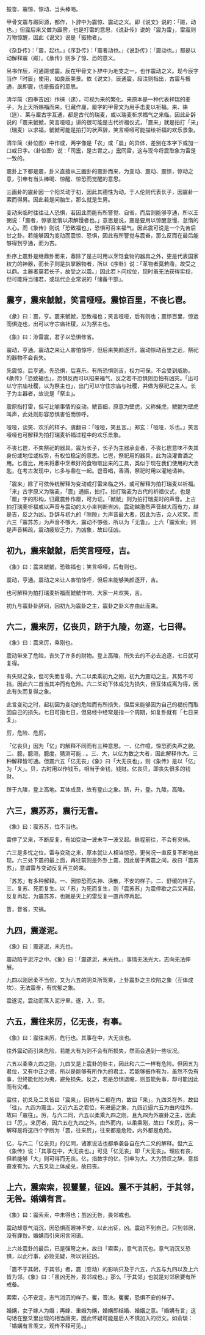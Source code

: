 
振奋、震惊、惊动、当头棒喝。

甲骨文震与䟴同源，都作，卜辞中为震惊、震动之义。即《说文》说的：「䟴，动也。」但震后来又做为霹雳，也是打雷的意思，《说卦传》说的「震为雷」，雷震则万物惊醒，因此《说文》说是「振物者」。

《杂卦传》：「震，起也。」《序卦传》：「震者动也。」《说卦传》：「震动也。」都是以动解释震（䟴）。《彖传》则多了惊、恐的意义。

帛书作辰，可通䟴或震。辰在甲骨文卜辞中为地支之一，也作震动之义。现今辰字当作「时辰」使用，如良辰美景。依《说文》，辰通震，段注则指出，古震与振通，辰即震，也是振奋的意思。

清华简〈四季吉凶〉作徕（逨），可视为来的繁化。来原本是一种代表祥瑞的麦子，为上天所赐福而来。归藏作厘，厘字的甲骨文为用手击麦以祈福。来、徕（逨）、莱与厘古字互通，都是古代的瑞麦，或以瑞麦祈求福气之来临。因此卦辞说的「震来虩虩，笑言哑哑」讲的很可能是古代祈福仪式，「震来」就是拍打「来」（瑞麦）以求福，虩虩可能是拍打的状声辞，笑言哑哑可能描绘祈福的欢乐景象。

清华简〈卦位图〉中作或，两字像是「农」或「晨」的异体，差别在本字下或加一口或日字。〈卦位图〉说：「司靁，是古胃之。」靁同雷，这与现今将震取象为雷是一致的。

震卦上下都是震，卦义直接从三画卦的震卦而来，为变动、震动、震惊，惊动之意，引申有当头棒喝、惊醒、惊恐而觉醒的意思。

三画卦的震卦因一个阳爻动于初，因此其德性为动。于人伦则代表长子，因震卦一索而得男。因此若是问胎生，那么就是生男。

变动来临时往往让人恐惧，若因此而能有所警觉、自省，而后则能够亨通，所以王弼说：「震者，惊骇怠惰以肃解慢者也。」意思是说，震是要用以惊醒怠慢、怠惰的人心。而《象传》则说「恐致福也」，恐惧可召来福气。因此震可说是一个先苦后甘之卦。若能够因为变动而震惊、恐惧，因此有所警觉与震奋，那么反而在最后能够得到亨通，而为吉。

卦序上震卦是继鼎卦而来，鼎除了是古时用以烹饪食物的器具之外，更是代表国家权力的神器，而长子则是执掌器物者，所以《序卦》说：「革物者莫若鼎，故受之以鼎。主器者莫若长子，故受之以震。」因此若卜问权位，现时虽无法获得实权，但可能将当储君，或现代企业常说的「储备干部」。

## 震亨，震来虩虩，笑言哑哑。震惊百里，不丧匕鬯。

《彖》曰：震，亨。震来虩虩，恐致福也；笑言哑哑，后有则也；震惊百里，惊远而惧迩也，出可以守宗庙社稷，以为祭主也。

《象》曰：洊雷震，君子以恐惧修省。

震动，亨通。震动之来让人害怕惊呼，但后来笑颜逐开。震动惊动百里之远，祭祀的器物不会丧失。

先震惊，后亨通。先恐惧，后喜乐。有所恐惧则吉，权力可保，不会受到威胁。《彖传》「恐致福也」，恐惧反而可以招来福气，反之若不恐惧则恐怕有凶灾。「出可以守宗庙社稷，以为祭主也」，出门可以守住宗庙与社稷，并做为祭祀之主人。长子为主器者，故说是「祭主」。

震原指打雷，但可比喻事情的变动。虩音细，原意为壁虎，又称蝇虎，虩虩为壁虎叫声，此处则形容恐惧害怕而惊呼。

哑哑，谈笑、欢乐的样子。虞翻曰：「哑哑，笑且言。」郑玄：「哑哑，乐也。」笑言哑哑也可解释为拍打瑞麦祈福过程中的欢乐景象。

不丧匕鬯，不失祭祀的器具。震为长子，长子为主器承业者，不丧匕鬯意味不失其身份或地位或权势，有权位稳定的意思。匕鬯，祭祀用的器具，此为浇灌香酒之用。匕音比，用来将鼎中烹煮好的食物取出来的工具，类似于现在我们使用的大汤匙，在考古发现中，匕多与鼎在一起。鬯音唱，香酒，祭祀时用以灌地请神。

「震来」除了可依传统解释为变动或打雷来临之外，或可解释为拍打瑞麦以祈福。「来」古字原义为瑞麦，「震」通振，拍打。拍打瑞麦为古代的祈福仪式，也是「厘」字的形构，归藏震卦作厘，可为证。「虩虩」则为拍打瑞麦时的声音。上古拍打瑞麦祈福或以声音与震动的大小来判断吉凶，震动越激烈声音越大而有力，越是吉，反之为凶。卦辞与初九的「隙隙」为声音最大者，因此为吉，众人欢笑。而六三「震苏苏」为声音不够大，震动不够强，所以为「无眚」。上六「震索索」则是声音稀疏，震动疲软乏力，为凶象，故曰征凶。

## 初九，震来虩虩，后笑言哑哑，吉。

《象》曰：震来虩虩，恐致福也；笑言哑哑，后有则也。

震动，亨通。震动之来让人害怕惊呼，但后来能够笑颜逐开，吉。

也可解释为拍打瑞麦祈福而虩虩作响，大家一片欢笑，吉。

初九与震卦卦辞同，因初九为震卦之主，震卦之卦义亦由此而来。

## 六二，震来厉，亿丧贝，跻于九陵，勿逐，七日得。

《象》曰：震来厉，乘刚也。

震动带来了危险，丧失了许多的财物。登上高陵，所失去的不必去追逐，七日就可复得。

有失财之象，但可失而复得。六二以柔乘初九之刚，初九为震动之主，其势不可挡，因此六二首当其冲而有危险。六二爻动下体成兑为损失，但互体成离为得，因此有失而复得之象。

此言变动之时，起初因为变动的危险而有所损失，但后来能够因为自己的福份而取回自己的损失。七日可指七日，但易经中经常是指一个周期，如复卦就有「七日来复」。

厉，危险、危厉。

「亿丧贝」因为「亿」的解释不同而有三种意思。一、亿作噫，惊恐而失声之貌。二、臆，臆测，臆度，猜测可能…。三、大，以亿为数之大者，因此解释作大。三种解释皆可通。但震六五「亿无丧」《象》曰「大无丧也」，则《象传》是以「亿」为「大」。贝，古时用以作钱币，相当于金钱，钱财。亿丧贝，即丧失很多的钱财。

跻于九陵，登上高地。互体成艮，故有登山之象。跻，升，登。九陵，高陵。

## 六三，震苏苏，震行无眚。

《象》曰：震苏苏，位不当也。

雷停了又来，不断反复，有如变动一波未平一波又起。启程前往，不会有灾祸。

六三是多忧之位，雷与变动之来，原本就让人相当惊恐，更何况一直反复不断地出现。六三处下震的最上面，再往前则是外卦上震，因此居于两震之间，故曰「震苏苏」，意谓雷与变动反复再三的来。

「苏苏」有多种解释。一、因惊恐而失神、涣散，不安的样子。二、舒缓的样子。三、复苏、死而复生。以「苏」为死而复生，则「震苏苏」为震停歇之后又再起，反复再起，为震苏苏，也就是天上的雷反复一直再停再起。

眚，音省，灾祸。

## 九四，震遂泥。

《象》曰：震遂泥，未光也。

震动陷于泥泞之中。《象》曰：「震遂泥，未光也。」事情无法光大，志向无法伸展。

九四以刚居柔不当位，又为六五的阴爻所驾乘，上卦震卦之主坎陷之象（互体成坎）。无法震奋，有忧郁之象。

震遂泥，震动而落入泥泞里。遂，入，至。

## 六五，震往来厉，亿无丧，有事。

《象》曰：震往来厉，危行也。其事在中，大无丧也。

往外震动而引来危险，若能大有为则不会有所损失，然而会遇到一些状况。

六五以柔乘九四之刚，九四又是上震卦的卦主，因此和六二一样有危险。但因五为君位，又有中正之德，所以是能够有所作为的君主，若能够振作有为，虽然不免有事，但终能化险为夷，避免损失。反之，若是恐惧退缩，则虽能免事，却可能因此而有灾难。

震往，初爻及二爻皆曰「震来」，因初与二都在内，故曰「来」。九四爻在外，故曰「往」。九四为震主，又近六五之君位，有进逼之象，九四近逼六五为由内往外，故曰「震往」。厉，与六二同，六五以柔乘九四之刚，且九四为外震卦之主，因此曰「厉」。来厉者，因六五在九四之外，由外而内，以柔乘刚，故曰「来厉」。另一解释是将这四个字断为「震，往来厉」，往来都是危险，内外都是危险。

亿，与六二「亿丧贝」的亿同，诸家说法也都承袭各自在六二爻的解释。但六五《象传》说：「其事在中，大无丧也。」可见「亿无丧」即「大无丧」。理应有丧，但若能够「大」则可得而无丧。亿，指数字的亿，引申为大。大为赞叹之辞，意指奋发有为。六五爻动上体成兑，故曰丧。

## 上六，震索索，视矍矍，征凶。震不于其躬，于其邻，无咎。婚媾有言。

《象》曰：震索索，中未得也；虽凶无咎，畏邻戒也。

震动却意气消沉，因恐惧而眼神不安，以此出征，凶。震动不到自己，只到邻居，没有罪咎。婚媾而引来闲言闲语。

上六处震卦的最后，已是强弩之末，故曰「索索」，意气消沉也。意气消沉又恐惧，以此行事，必败无疑，所以说征凶。

「震不于其躬，于其邻」者，震（变动）的影响只及于六五，六五与九四以及上六皆为邻。《象》曰：「虽凶无咎，畏邻戒也。」那么「于其邻」也就是对邻居要有所戒备。

索索，心不安定，志气消沉的样子。矍，音决。矍矍，恐惧不安的样子。

婚媾，女子嫁人为婚；再嫁、重婚为媾，婚媾即结婚、婚姻之意。「婚媾有言」这句话在整爻里出现的相当唐突，因此怀疑可能是后人不慎加入的衍文。如俞琰：「婚媾有言羡文，观传不释可见。」